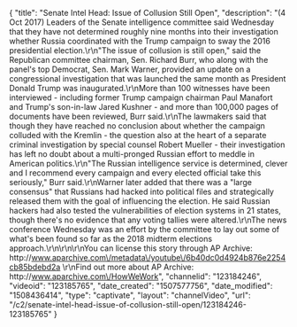 {
    "title": "Senate Intel Head: Issue of Collusion Still Open",
    "description": "(4 Oct 2017) Leaders of the Senate intelligence committee said Wednesday that they have not determined roughly nine months into their investigation whether Russia coordinated with the Trump campaign to sway the 2016 presidential election.\r\n\"The issue of collusion is still open,\" said the Republican committee chairman, Sen. Richard Burr, who along with the panel's top Democrat, Sen. Mark Warner, provided an update on a congressional investigation that was launched the same month as President Donald Trump was inaugurated.\r\nMore than 100 witnesses have been interviewed - including former Trump campaign chairman Paul Manafort and Trump's son-in-law Jared Kushner - and more than 100,000 pages of documents have been reviewed, Burr said.\r\nThe lawmakers said that though they have reached no conclusion about whether the campaign colluded with the Kremlin - the question also at the heart of a separate criminal investigation by special counsel Robert Mueller - their investigation has left no doubt about a multi-pronged Russian effort to meddle in American politics.\r\n\"The Russian intelligence service is determined, clever and I recommend every campaign and every elected official take this seriously,\" Burr said.\r\nWarner later added that there was a \"large consensus\" that Russians had hacked into political files and strategically released them with the goal of influencing the election. He said Russian hackers had also tested the vulnerabilities of election systems in 21 states, though there's no evidence that any voting tallies were altered.\r\nThe news conference Wednesday was an effort by the committee to lay out some of what's been found so far as the 2018 midterm elections approach.\r\n\r\n\r\nYou can license this story through AP Archive: http:\/\/www.aparchive.com\/metadata\/youtube\/6b40dc0d4924b876e2254cb85bdebd2a \r\nFind out more about AP Archive: http:\/\/www.aparchive.com\/HowWeWork",
    "channelid": "123184246",
    "videoid": "123185765",
    "date_created": "1507577756",
    "date_modified": "1508436414",
    "type": "captivate",
    "layout": "channelVideo",
    "url": "\/c2\/senate-intel-head-issue-of-collusion-still-open\/123184246-123185765"
}